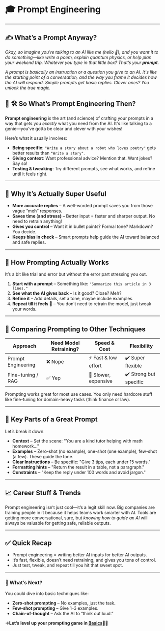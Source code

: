 # 🎓 Prompt Engineering 

---
## ✍️ What’s a Prompt Anyway?

*Okay, so imagine you're talking to an AI like me (hello 👋), and you want it to do something—like write a poem, explain quantum physics, or help plan your weekend trip. Whatever you type in that little box? That’s your **prompt**.*

*A prompt is basically an instruction or a question you give to an AI. It's like the starting point of a conversation, and the way you frame it decides how the AI will respond. Simple prompts get basic replies. Clever ones? You unlock the true magic.*

## 🚦 🛠️ So What’s Prompt Engineering Then?

**Prompt engineering** is the art (and science) of crafting your prompts in a way that gets you *exactly* what you need from the AI. It's like talking to a genie—you’ve gotta be clear and clever with your wishes!

Here’s what it usually involves:
- **Being specific**: `"Write a story about a robot who loves poetry"` gets better results than `"Write a story"`.
- **Giving context**: Want professional advice? Mention that. Want jokes? Say so!
- **Testing & tweaking**: Try different prompts, see what works, and refine until it feels right.

---

## 🤔 Why It’s Actually Super Useful

- **More accurate replies** – A well-worded prompt saves you from those vague “meh” responses.  
- **Saves time (and stress)** – Better input = faster and sharper output. No need to retrain anything!  
- **Gives you control** – Want it in bullet points? Formal tone? Markdown? You decide.  
- **Keeps bias in check** – Smart prompts help guide the AI toward balanced and safe replies.

---

## 🚀 How Prompting Actually Works

It’s a bit like trial and error but without the error part stressing you out.

1. **Start with a prompt** – Something like: `"Summarize this article in 3 lines."`  
2. **See what the AI gives back** – Is it good? Close? Meh?  
3. **Refine it** – Add details, set a tone, maybe include examples.  
4. **Repeat till it feels 💯** – You don’t need to retrain the model, just tweak your words.

---

## 🌱 Comparing Prompting to Other Techniques

| Approach               | Need Model Retraining? | Speed & Cost        | Flexibility         |
|------------------------|------------------------|----------------------|----------------------|
| Prompt Engineering     | ❌ Nope                | ⚡ Fast & low effort | ✔️ Super flexible     |
| Fine-tuning / RAG      | ✅ Yep                 | 🐢 Slower, expensive | ✔️ Strong but specific |

Prompting works great for most use cases. You only need hardcore stuff like fine-tuning for domain-heavy tasks (think finance or law).

---

## 🧩 Key Parts of a Great Prompt

Let’s break it down:

- **Context** – Set the scene: "You are a kind tutor helping with math homework..."  
- **Examples** – Zero-shot (no example), one-shot (one example), few-shot (a few). These guide the tone.  
- **Clear Instructions** – Be specific: "Give 3 tips, each under 15 words."  
- **Formatting hints** – "Return the result in a table, not a paragraph."  
- **Constraints** – "Keep the reply under 100 words and avoid jargon."

---

## 📈 Career Stuff & Trends

Prompt engineering isn’t just cool—it’s a legit skill now. Big companies are training people in it because it helps teams work smarter with AI. Tools are getting more conversational, sure, but *knowing how to guide an AI* will always be valuable for getting safe, reliable outputs.

---

## ✅ Quick Recap

- Prompt engineering = writing better AI inputs for better AI outputs.  
- It’s fast, flexible, doesn’t need retraining, and gives you tons of control.  
- Just test, tweak, and repeat till you hit that sweet spot.

---

### 🔗 What’s Next?

You could dive into basic techniques like:
- **Zero-shot prompting** – No examples, just the task.
- **Few-shot prompting** – Give 1–3 examples.
- **Chain-of-thought** – Ask the AI to “think out loud.”

**->Let’s level up your prompting game in [Basics](2_basics.md)👨‍💻**

